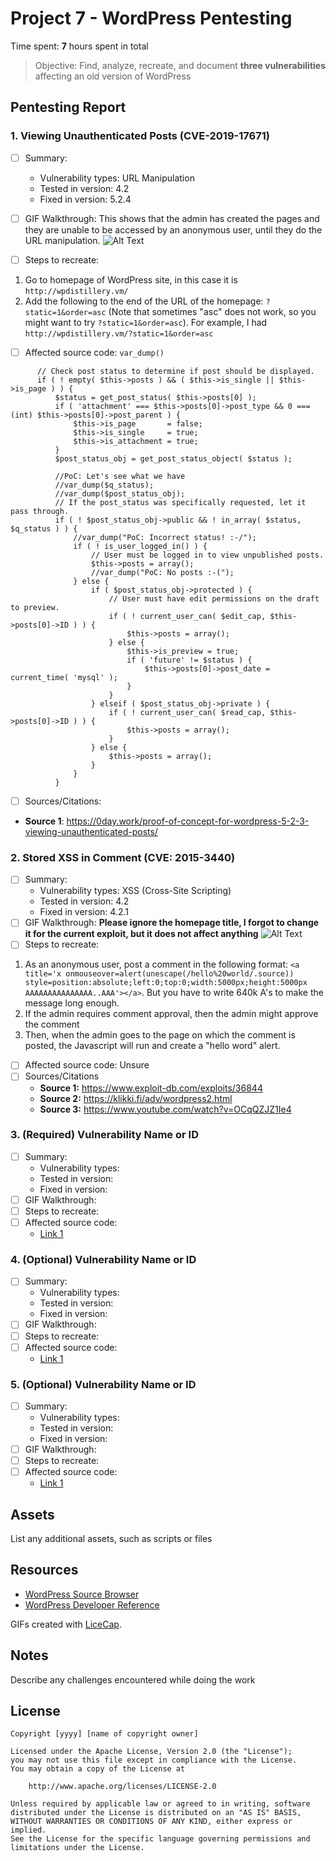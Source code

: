 # Project 7 - WordPress Pentesting

Time spent: **7** hours spent in total

> Objective: Find, analyze, recreate, and document **three vulnerabilities** affecting an old version of WordPress

## Pentesting Report

### 1. Viewing Unauthenticated Posts (CVE-2019-17671)
  - [ ] Summary: 
    - Vulnerability types: URL Manipulation
    - Tested in version: 4.2
    - Fixed in version: 5.2.4
  - [ ] GIF Walkthrough: This shows that the admin has created the pages and they are unable to be accessed by an anonymous user, until they do the URL manipulation.
![Alt Text](Explot2.gif)

  - [ ] Steps to recreate: 
   1) Go to homepage of WordPress site, in this case it is `http://wpdistillery.vm/`
   2) Add the following to the end of the URL of the homepage: `?static=1&order=asc` (Note that sometimes "asc" does not work, so you might want to try `?static=1&order=asc`). For example, I had `http://wpdistillery.vm/?static=1&order=asc`
  - [ ] Affected source code: `var_dump()`
  ```
  		// Check post status to determine if post should be displayed.
		if ( ! empty( $this->posts ) && ( $this->is_single || $this->is_page ) ) {
			$status = get_post_status( $this->posts[0] );
			if ( 'attachment' === $this->posts[0]->post_type && 0 === (int) $this->posts[0]->post_parent ) {
				$this->is_page       = false;
				$this->is_single     = true;
				$this->is_attachment = true;
			}
			$post_status_obj = get_post_status_object( $status );

            //PoC: Let's see what we have
			//var_dump($q_status);
			//var_dump($post_status_obj);
			// If the post_status was specifically requested, let it pass through.
			if ( ! $post_status_obj->public && ! in_array( $status, $q_status ) ) {
				//var_dump("PoC: Incorrect status! :-/");
				if ( ! is_user_logged_in() ) {
					// User must be logged in to view unpublished posts.
					$this->posts = array();
					//var_dump("PoC: No posts :-(");
				} else {
					if ( $post_status_obj->protected ) {
						// User must have edit permissions on the draft to preview.
						if ( ! current_user_can( $edit_cap, $this->posts[0]->ID ) ) {
							$this->posts = array();
						} else {
							$this->is_preview = true;
							if ( 'future' != $status ) {
								$this->posts[0]->post_date = current_time( 'mysql' );
							}
						}
					} elseif ( $post_status_obj->private ) {
						if ( ! current_user_can( $read_cap, $this->posts[0]->ID ) ) {
							$this->posts = array();
						}
					} else {
						$this->posts = array();
					}
				}
			}
  ```
  - [ ] Sources/Citations: 
- **Source 1**: https://0day.work/proof-of-concept-for-wordpress-5-2-3-viewing-unauthenticated-posts/
### 2. Stored XSS in Comment (CVE: 2015-3440)
  - [ ] Summary: 
    - Vulnerability types: XSS (Cross-Site Scripting)
    - Tested in version: 4.2
    - Fixed in version: 4.2.1
  - [ ] GIF Walkthrough: **Please ignore the homepage title, I forgot to change it for the current exploit, but it does not affect anything**
  ![Alt Text](Untitled.gif) 
  - [ ] Steps to recreate: 
  1. As an anonymous user, post a comment in the following format: `<a title='x onmouseover=alert(unescape(/hello%20world/.source)) style=position:absolute;left:0;top:0;width:5000px;height:5000px  AAAAAAAAAAAAAAA..AAA'></a>`. But you have to write 640k A's to make the message long enough.
  2. If the admin requires comment approval, then the admin might approve the comment
  3. Then, when the admin goes to the page on which the comment is posted, the Javascript will run and create a "hello word" alert.
  - [ ] Affected source code: Unsure
  - [ ] Sources/Citations
    - **Source 1:** https://www.exploit-db.com/exploits/36844
    - **Source 2:** https://klikki.fi/adv/wordpress2.html
    - **Source 3:** https://www.youtube.com/watch?v=OCqQZJZ1Ie4
### 3. (Required) Vulnerability Name or ID
  - [ ] Summary: 
    - Vulnerability types:
    - Tested in version:
    - Fixed in version: 
  - [ ] GIF Walkthrough: 
  - [ ] Steps to recreate: 
  - [ ] Affected source code:
    - [Link 1](https://core.trac.wordpress.org/browser/tags/version/src/source_file.php)
### 4. (Optional) Vulnerability Name or ID
  - [ ] Summary: 
    - Vulnerability types:
    - Tested in version:
    - Fixed in version: 
  - [ ] GIF Walkthrough: 
  - [ ] Steps to recreate: 
  - [ ] Affected source code:
    - [Link 1](https://core.trac.wordpress.org/browser/tags/version/src/source_file.php)
### 5. (Optional) Vulnerability Name or ID
  - [ ] Summary: 
    - Vulnerability types:
    - Tested in version:
    - Fixed in version: 
  - [ ] GIF Walkthrough: 
  - [ ] Steps to recreate: 
  - [ ] Affected source code:
    - [Link 1](https://core.trac.wordpress.org/browser/tags/version/src/source_file.php) 

## Assets

List any additional assets, such as scripts or files

## Resources

- [WordPress Source Browser](https://core.trac.wordpress.org/browser/)
- [WordPress Developer Reference](https://developer.wordpress.org/reference/)

GIFs created with [LiceCap](http://www.cockos.com/licecap/).

## Notes

Describe any challenges encountered while doing the work

## License

    Copyright [yyyy] [name of copyright owner]

    Licensed under the Apache License, Version 2.0 (the "License");
    you may not use this file except in compliance with the License.
    You may obtain a copy of the License at

        http://www.apache.org/licenses/LICENSE-2.0

    Unless required by applicable law or agreed to in writing, software
    distributed under the License is distributed on an "AS IS" BASIS,
    WITHOUT WARRANTIES OR CONDITIONS OF ANY KIND, either express or implied.
    See the License for the specific language governing permissions and
    limitations under the License.

